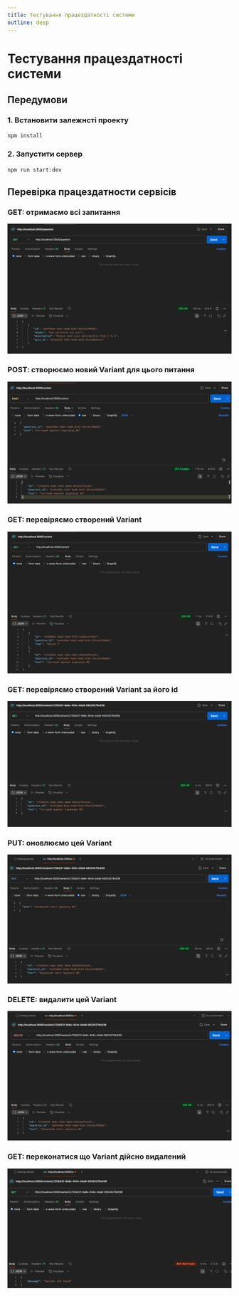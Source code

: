 ```yaml
---
title: Тестування працездатності системи
outline: deep
---
```


# Тестування працездатності системи

## Передумови

### 1. Встановити залежнсті проекту

```bash
npm install
```

### 2. Запустити сервер

```bash
npm run start:dev
```

## Перевірка працездатности сервісів

### GET: отримаємо всі запитання

![alt text](1.jpg)

### POST: cтворюємо новий Variant для цього питання

![alt text](2.jpg)

### GET: перевіряємо створений Variant

![alt text](3.jpg)

### GET: перевіряємо створений Variant за його id

![alt text](4.jpg)

### PUT: оновлюємо цей Variant

![alt text](5.jpg)

### DELETE: видалити цей Variant

![alt text](6.jpg)

### GET: переконатися що Variant дійсно видалений 

![alt text](7.jpg)